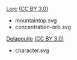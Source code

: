 [Lorc](https://lorcblog.blogspot.com/) [(CC BY 3.0)](https://creativecommons.org/licenses/by/3.0/)
- mountaintop.svg
- concentration-orb.svg

[Delapouite](https://delapouite.com/) [(CC BY 3.0)](https://creativecommons.org/licenses/by/3.0/)
- character.svg